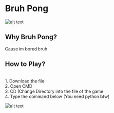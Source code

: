 <h1>Bruh Pong</h1>

![alt text](https://github.com/Xiel7/bruh_pong/blob/master/git_images/bruh_pong.jpg?raw=true)
<h2>Why Bruh Pong?</h2>
<p> Cause im bored bruh </p>

<h2>How to Play?</h2>
<p><br> 
1. Download the file <br> 
2. Open CMD <br>
3. CD (Change Directory into the file of the game <br> 
4. Type the command below (You need python btw)</p>

![alt text](https://github.com/Xiel7/bruh_pong/blob/master/git_images/cmd.jpg?raw=true)
